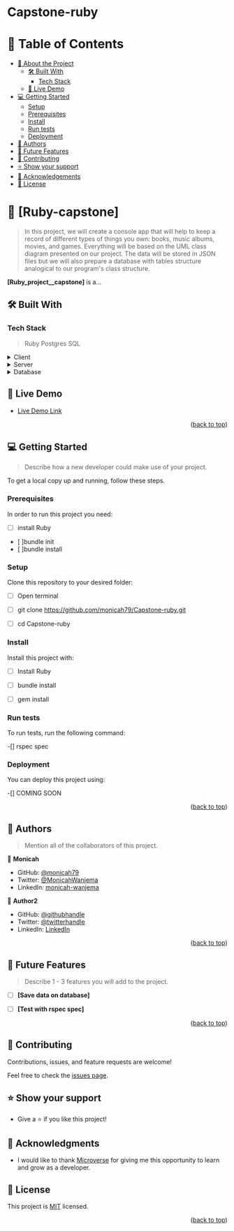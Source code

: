 # Capstone-ruby

# 📗 Table of Contents

- [📖 About the Project](#about-project)
  - [🛠 Built With](#built-with)
    - [Tech Stack](#tech-stack)
  - [🚀 Live Demo](#live-demo)
- [💻 Getting Started](#getting-started)
  - [Setup](#setup)
  - [Prerequisites](#prerequisites)
  - [Install](#install)
  - [Run tests](#run-tests)
  - [Deployment](#deployment)
- [👥 Authors](#authors)
- [🔭 Future Features](#future-features)
- [🤝 Contributing](#contributing)
- [⭐️ Show your support](#support)
- [🙏 Acknowledgements](#acknowledgements)
- [📝 License](#license)

<!-- PROJECT DESCRIPTION -->

# 📖 [Ruby-capstone] <a name="about-project"></a>

>In this project, we will create a console app that will help to keep a record of different types of things you own: books, music albums, movies, and games. Everything will be based on the UML class diagram presented on our project. The data will be stored in JSON files but we will also prepare a database with tables structure analogical to our program's class structure.

**[Ruby_project__capstone]** is a...

## 🛠 Built With <a name="built-with-Ruby"></a>

### Tech Stack <a name="tech-stack"></a>

> Ruby
  Postgres SQL

<details>
  <summary>Client</summary>
  <ul>
    <li><a href="https://reactjs.org/">React.js</a></li>
  </ul>
</details>

<details>
  <summary>Server</summary>
  <ul>
    <li><a href="https://expressjs.com/">Express.js</a></li>
  </ul>
</details>

<details>
<summary>Database</summary>
  <ul>
    <li><a href="https://www.postgresql.org/">PostgreSQL</a></li>
  </ul>
</details>


<!-- LIVE DEMO -->

## 🚀 Live Demo <a name="live-demo"></a>

> 

- [Live Demo Link](UNDER-CONSTRUCTION)

<p align="right">(<a href="#readme-top">back to top</a>)</p>

<!-- GETTING STARTED -->

## 💻 Getting Started <a name="getting-started"></a>

> Describe how a new developer could make use of your project.

To get a local copy up and running, follow these steps.

### Prerequisites

In order to run this project you need:
- [ ]  install Ruby
- [ ]bundle init
- [ ]bundle install


### Setup

Clone this repository to your desired folder:

- [ ] Open terminal
- [ ] git clone https://github.com/monicah79/Capstone-ruby.git
- [ ] cd Capstone-ruby
  

### Install

Install this project with:

 -[ ] Install Ruby
 -[ ] bundle install
 -[ ] gem install



### Run tests

To run tests, run the following command:

-[] rspec spec


### Deployment

You can deploy this project using:

 -[] COMING SOON


<p align="right">(<a href="#readme-top">back to top</a>)</p>

<!-- AUTHORS -->

## 👥 Authors <a name="authors"></a>

> Mention all of the collaborators of this project.

👤 **Monicah**

- GitHub: [@monicah79](https://github.com/monicah79)
- Twitter: [@MonicahWanjema](https://twitter.com/MonicaWanjema)
- LinkedIn: [monicah-wanjema](https://www.linkedin.com/in/monicah-wanjema/)

👤 **Author2**

- GitHub: [@githubhandle](https://github.com/githubhandle)
- Twitter: [@twitterhandle](https://twitter.com/twitterhandle)
- LinkedIn: [LinkedIn](https://linkedin.com/in/linkedinhandle)

<p align="right">(<a href="#readme-top">back to top</a>)</p>

<!-- FUTURE FEATURES -->

## 🔭 Future Features <a name="future-features"></a>

> Describe 1 - 3 features you will add to the project.

- [ ] **[Save data on database]**
- [ ] **[Test with rspec spec]**


<p align="right">(<a href="#readme-top">back to top</a>)</p>

<!-- CONTRIBUTING -->

## 🤝 Contributing <a name="contributing"></a>

Contributions, issues, and feature requests are welcome!

Feel free to check the [issues page](https://github.com/monicah79/Capstone-ruby/issues).


<!-- SUPPORT -->

## ⭐️ Show your support <a name="support"></a>

- Give a ⭐️ if you like this project!


<!-- ACKNOWLEDGEMENTS -->

## 🙏 Acknowledgments <a name="acknowledgements"></a>

-  I would like to thank [Microverse](https://www.microverse.org/) for giving me this opportunity to learn and grow as a developer.


<!-- LICENSE -->

## 📝 License <a name="license"></a>

This project is [MIT](https://github.com/monicah79/Capstone-ruby/blob/group-project/license) licensed.

<p align="right">(<a href="#readme-top">back to top</a>)</p>